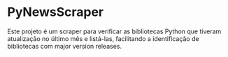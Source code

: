 # PyNewsScraper
Este projeto é um scraper para verificar as bibliotecas Python que tiveram atualização no último mês e listá-las, facilitando a identificação de bibliotecas com major version releases.
